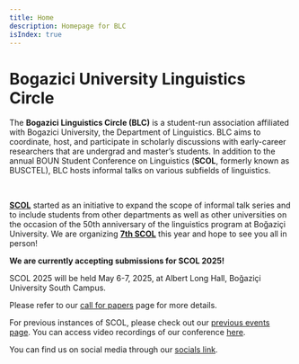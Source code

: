 ```yaml
---
title: Home
description: Homepage for BLC
isIndex: true
---
```


# Bogazici University Linguistics Circle

The **Bogazici Linguistics Circle (BLC)** is a student-run association affiliated with Bogazici University, the Department of Linguistics. BLC aims to coordinate, host, and participate in scholarly discussions with early-career researchers that are undergrad and master’s students. In addition to the annual BOUN Student Conference on Linguistics (**SCOL**, formerly known as BUSCTEL), BLC hosts informal talks on various subfields of linguistics. 

<br />

**[SCOL][scol_recent]** started as an initiative to expand the scope of informal talk series and to include students from other departments as well as other universities on the occasion of the 50th anniversary of the linguistics program at Boğaziçi University. We are organizing **[7th SCOL][scol_recent]** this year and hope to see you all in person!

**We are currently accepting submissions for SCOL 2025!** 

SCOL 2025 will be held May 6-7, 2025, at Albert Long Hall, Boğaziçi University South Campus. 

Please refer to our [call for papers][cfp] page for more details.


For previous instances of SCOL, please check out our [previous events page][previous]. You can access video recordings of our conference [here](https://www.youtube.com/playlist?list=PLVMZNvfQoNzQa-ZogdNEfA1L4N70Vzz-c). 

You can find us on social media through our [socials link](https://linkin.bio/scolboun). 

[scol_recent]: /scol/25/
[previous]: /events/
[mail]: mailto:scol@bogazici.edu.tr
[tp]: /scol/25/transportation
[reg]: /scol/25/registration
[scol25]: /scol/25
[cfp]: /scol/25/callforpapers
[prog]: /scol/25/program


